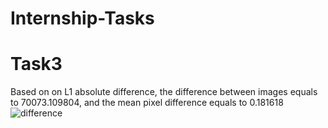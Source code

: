 # Internship-Tasks

# Task3
Based on on L1 absolute difference, the difference between images equals to 70073.109804, and the mean pixel difference equals to 0.181618
![difference](https://github.com/Elham-gh/Internship-Tasks/assets/76242088/9c58789a-5963-48a3-a213-f56b21699fd4)
